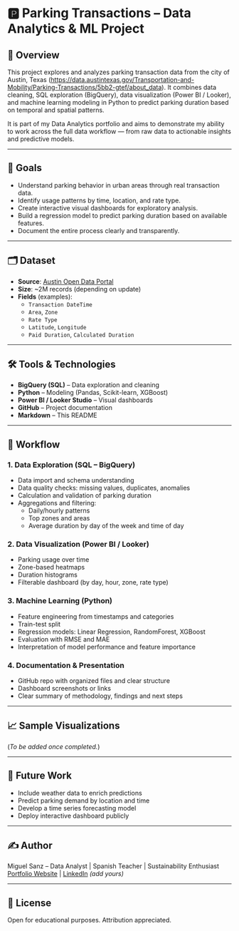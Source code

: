 # 🅿️ Parking Transactions – Data Analytics & ML Project

## 📌 Overview

This project explores and analyzes parking transaction data from the city of Austin, Texas (https://data.austintexas.gov/Transportation-and-Mobility/Parking-Transactions/5bb2-gtef/about_data). It combines data cleaning, SQL exploration (BigQuery), data visualization (Power BI / Looker), and machine learning modeling in Python to predict parking duration based on temporal and spatial patterns.

It is part of my Data Analytics portfolio and aims to demonstrate my ability to work across the full data workflow — from raw data to actionable insights and predictive models.

---

## 🧠 Goals

- Understand parking behavior in urban areas through real transaction data.
- Identify usage patterns by time, location, and rate type.
- Create interactive visual dashboards for exploratory analysis.
- Build a regression model to predict parking duration based on available features.
- Document the entire process clearly and transparently.

---

## 🗂️ Dataset

- **Source**: [Austin Open Data Portal](https://data.austintexas.gov/Transportation-and-Mobility/Parking-Transactions/5bb2-gtef)
- **Size**: ~2M records (depending on update)
- **Fields** (examples):
  - `Transaction DateTime`
  - `Area`, `Zone`
  - `Rate Type`
  - `Latitude`, `Longitude`
  - `Paid Duration`, `Calculated Duration`

---

## 🛠️ Tools & Technologies

- **BigQuery (SQL)** – Data exploration and cleaning
- **Python** – Modeling (Pandas, Scikit-learn, XGBoost)
- **Power BI / Looker Studio** – Visual dashboards
- **GitHub** – Project documentation
- **Markdown** – This README

---

## 🧩 Workflow

### 1. Data Exploration (SQL – BigQuery)
- Data import and schema understanding
- Data quality checks: missing values, duplicates, anomalies
- Calculation and validation of parking duration
- Aggregations and filtering:
  - Daily/hourly patterns
  - Top zones and areas
  - Average duration by day of the week and time of day

### 2. Data Visualization (Power BI / Looker)
- Parking usage over time
- Zone-based heatmaps
- Duration histograms
- Filterable dashboard (by day, hour, zone, rate type)

### 3. Machine Learning (Python)
- Feature engineering from timestamps and categories
- Train-test split
- Regression models: Linear Regression, RandomForest, XGBoost
- Evaluation with RMSE and MAE
- Interpretation of model performance and feature importance

### 4. Documentation & Presentation
- GitHub repo with organized files and clear structure
- Dashboard screenshots or links
- Clear summary of methodology, findings and next steps

---

## 📈 Sample Visualizations

(*To be added once completed.*)

---

## 🔮 Future Work

- Include weather data to enrich predictions
- Predict parking demand by location and time
- Develop a time series forecasting model
- Deploy interactive dashboard publicly

---

## ✍️ Author

Miguel Sanz – Data Analyst | Spanish Teacher | Sustainability Enthusiast  
[Portfolio Website](https://miguelsanz.net) | [LinkedIn](https://www.linkedin.com/) *(add yours)*

---

## 📎 License

Open for educational purposes. Attribution appreciated.
